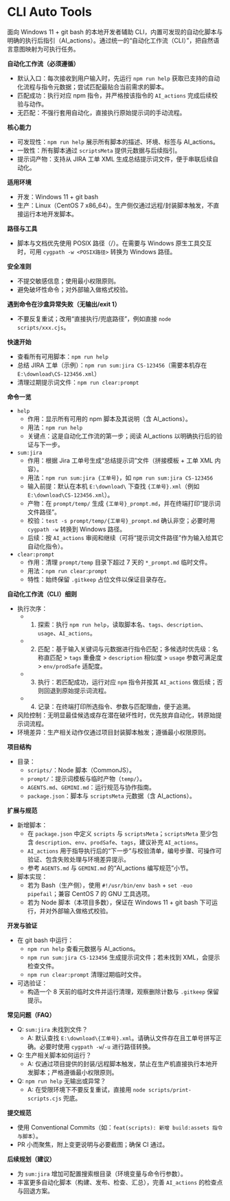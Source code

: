 # CLI Auto Tools

面向 Windows 11 + git bash 的本地开发者辅助 CLI，内置可发现的自动化脚本与明确的执行后指引（AI_actions）。通过统一的“自动化工作流（CLI）”，把自然语言意图映射为可执行任务。

**自动化工作流（必须遵循）**
- 默认入口：每次接收到用户输入时，先运行 `npm run help` 获取已支持的自动化流程与指令元数据；尝试匹配最贴合当前需求的脚本。
- 匹配成功：执行对应 npm 指令，并严格按该指令的 `AI_actions` 完成后续校验与动作。
- 无匹配：不强行套用自动化，直接执行原始提示词的手动流程。

**核心能力**
- 可发现性：`npm run help` 展示所有脚本的描述、环境、标签与 AI_actions。
- 一致性：所有脚本通过 `scriptsMeta` 提供元数据与后续指引。
- 提示词产物：支持从 JIRA 工单 XML 生成总结提示词文件，便于串联后续自动化。

**适用环境**
- 开发：Windows 11 + git bash
- 生产：Linux（CentOS 7 x86_64）。生产侧仅通过远程/封装脚本触发，不直接运行本地开发脚本。

**路径与工具**
- 脚本与文档优先使用 POSIX 路径（/）。在需要与 Windows 原生工具交互时，可用 `cygpath -w <POSIX路径>` 转换为 Windows 路径。

**安全准则**
- 不提交敏感信息；使用最小权限原则。
- 避免破坏性命令；对外部输入做格式校验。

**遇到命令在沙盒异常失败（无输出/exit 1）**
- 不要反复重试；改用“直接执行/兜底路径”，例如直接 `node scripts/xxx.cjs`。


**快速开始**
- 查看所有可用脚本：`npm run help`
- 总结 JIRA 工单（示例）：`npm run sum:jira CS-123456`（需要本机存在 `E:\download\CS-123456.xml`）
- 清理过期提示词文件：`npm run clear:prompt`


**命令一览**
- `help`
  - 作用：显示所有可用的 npm 脚本及其说明（含 AI_actions）。
  - 用法：`npm run help`
  - 关键点：这是自动化工作流的第一步；阅读 AI_actions 以明确执行后的验证与下一步。
- `sum:jira`
  - 作用：根据 Jira 工单号生成“总结提示词”文件（拼接模板 + 工单 XML 内容）。
  - 用法：`npm run sum:jira {工单号}`，如 `npm run sum:jira CS-123456`
  - 输入前提：默认在本机 `E:\download\` 下查找 `{工单号}.xml`（例如 `E:\download\CS-123456.xml`）。
  - 产物：在 `prompt/temp/` 生成 `{工单号}_prompt.md`，并在终端打印“提示词文件路径”。
  - 校验：`test -s prompt/temp/{工单号}_prompt.md` 确认非空；必要时用 `cygpath -w` 转换到 Windows 路径。
  - 后续：按 `AI_actions` 审阅和继续（可将“提示词文件路径”作为输入给其它自动化指令）。
- `clear:prompt`
  - 作用：清理 `prompt/temp` 目录下超过 7 天的 `*_prompt.md` 临时文件。
  - 用法：`npm run clear:prompt`
  - 特性：始终保留 `.gitkeep` 占位文件以保证目录存在。


**自动化工作流（CLI）细则**
- 执行次序：
  - 1) 探索：执行 `npm run help`，读取脚本名、`tags`、`description`、`usage`、`AI_actions`。
  - 2) 匹配：基于输入关键词与元数据进行指令匹配；多候选时优先级：名称直匹配 > `tags` 重叠度 > `description` 相似度 > `usage` 参数可满足度 > `env/prodSafe` 适配度。
  - 3) 执行：若匹配成功，运行对应 `npm` 指令并按其 `AI_actions` 做后续；否则回退到原始提示词流程。
  - 4) 记录：在终端打印所选指令、参数与匹配理由，便于追溯。
- 风险控制：无明显最佳候选或存在潜在破坏性时，优先放弃自动化，转原始提示词流程。
- 环境差异：生产相关动作仅通过项目封装脚本触发；遵循最小权限原则。


**项目结构**
- 目录：
  - `scripts/`：Node 脚本（CommonJS）。
  - `prompt/`：提示词模板与临时产物（`temp/`）。
  - `AGENTS.md`、`GEMINI.md`：运行规范与协作指南。
  - `package.json`：脚本与 `scriptsMeta` 元数据（含 AI_actions）。


**扩展与规范**
- 新增脚本：
  - 在 `package.json` 中定义 `scripts` 与 `scriptsMeta`；`scriptsMeta` 至少包含 `description`、`env`、`prodSafe`、`tags`，建议补充 `AI_actions`。
  - `AI_actions` 用于指导执行后的“下一步”与校验清单，编号步骤、可操作可验证、包含失败处理与环境差异提示。
  - 参考 `AGENTS.md` 与 `GEMINI.md` 的“AI_actions 编写规范”小节。
- 脚本实现：
  - 若为 Bash（生产侧），使用 `#!/usr/bin/env bash` + `set -euo pipefail`；兼容 CentOS 7 的 GNU 工具选项。
  - 若为 Node 脚本（本项目多数），保证在 Windows 11 + git bash 下可运行，并对外部输入做格式校验。


**开发与验证**
- 在 git bash 中运行：
  - `npm run help` 查看元数据与 AI_actions。
  - `npm run sum:jira CS-123456` 生成提示词文件；若未找到 XML，会提示检查文件。
  - `npm run clear:prompt` 清理过期临时文件。
- 可选验证：
  - 构造一个 8 天前的临时文件并运行清理，观察删除计数与 `.gitkeep` 保留提示。


**常见问题（FAQ）**
- Q: `sum:jira` 未找到文件？
  - A: 默认查找 `E:\download\{工单号}.xml`。请确认文件存在且工单号拼写正确。必要时使用 `cygpath -w`/`-u` 进行路径转换。
- Q: 生产相关脚本如何运行？
  - A: 仅通过项目提供的封装/远程脚本触发，禁止在生产机直接执行本地开发脚本；严格遵循最小权限原则。
- Q: `npm run help` 无输出或异常？
  - A: 在受限环境下不要反复重试，直接用 `node scripts/print-scripts.cjs` 兜底。


**提交规范**
- 使用 Conventional Commits（如：`feat(scripts): 新增 build:assets 指令与脚本`）。
- PR 小而聚焦，附上变更说明与必要截图；确保 CI 通过。


**后续规划（建议）**
- 为 `sum:jira` 增加可配置搜索根目录（环境变量与命令行参数）。
- 丰富更多自动化脚本（构建、发布、检查、汇总），完善 `AI_actions` 的检查点与回退方案。

